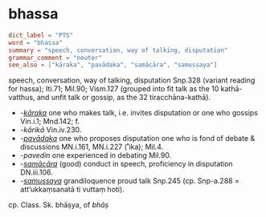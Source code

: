 # bhassa

``` toml
dict_label = "PTS"
word = "bhassa"
summary = "speech, conversation, way of talking, disputation"
grammar_comment = "neuter"
see_also = ["kāraka", "pavādaka", "samācāra", "samussaya"]
```

speech, conversation, way of talking, disputation Snp.328 (variant reading for hassa); Iti.71; Mil.90; Vism.127 (grouped into fit talk as the 10 kathā\-vatthus, and unfit talk or gossip, as the 32 tiracchāna\-kathā).

* *\-[kāraka](kāraka.md)* one who makes talk, i.e. invites disputation or one who gossips Vin.i.1; Mnd.142; f.
* *\-kārikā* Vin.iv.230.
* *\-[pavādaka](pavādaka.md)* one who proposes disputation one who is fond of debate & discussions MN.i.161, MN.i.227 (˚ika); Mil.4.
* *\-pavedin* one experienced in debating Mil.90.
* *\-[samācāra](samācāra.md)* (good) conduct in speech, proficiency in disputation DN.iii.106.
* *\-[samussaya](samussaya.md)* grandiloquence proud talk Snp.245 (cp. Snp\-a.288 = att’ukkaṃsanatā ti vuttaṃ hoti).

cp. Class. Sk. bhāṣya, of *bhāṣ*

